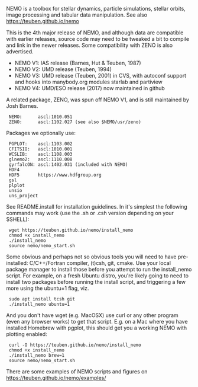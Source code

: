 NEMO is a toolbox for stellar dynamics, particle simulations, stellar orbits,
image processing and tabular data manipulation. See also https://teuben.github.io/nemo 

This is the 4th major release of NEMO,  and although data are compatible
with earlier releases, source code may need to be tweaked a
bit to compile and link in the newer releases. Some compatibility with ZENO
is also advertised.

   * NEMO V1:	IAS release (Barnes, Hut & Teuben, 1987)
   * NEMO V2:	UMD release (Teuben, 1994)
   * NEMO V3:	UMD release (Teuben, 2001) in CVS, with autoconf support and
		hooks into manybody.org modules starlab and partiview
   * NEMO V4:   UMD/ESO release (2017) now maintained in github

A related package, ZENO, was spun off NEMO V1, and is still maintained by Josh Barnes.

	 NEMO:      ascl:1010.051
	 ZENO:      ascl:1102.027 (see also $NEMO/usr/zeno)

Packages we optionally use:

	 PGPLOT:    ascl:1103.002
	 CFITSIO:   ascl:1010.001
	 WCSLIB:    ascl:1108.003
	 glnemo2:   ascl:1110.008
	 gyrfalcON: ascl:1402.031 (included with NEMO)
	 HDF4
	 HDF5       https://www.hdfgroup.org
	 gsl
	 plplot
	 unsio
	 uns_project

See README.install for installation guidelines. In it's simplest the following commands may work
(use the .sh or .csh version depending on your $SHELL):

	 wget https://teuben.github.io/nemo/install_nemo
	 chmod +x install_nemo
	 ./install_nemo
	 source nemo/nemo_start.sh

Some obvious and perhaps not so obvious tools you will need to have pre-installed:  C/C++/Fortran compiler,
(t)csh, git, cmake. Use your local package manager to install those before you attempt to run the install_nemo
script. For example, on a fresh Ubuntu distro, you're likely going to need to install two
packages before running the install script, and triggering a few more using the ubuntu=1 flag, viz.

	 sudo apt install tcsh git
 	 ./install_nemo ubuntu=1


And you don't have wget (e.g. MacOSX) use curl or any other program (even any browser works) to get that script.
E.g. on a Mac where you have installed Homebrew with pgplot, this should get you a working NEMO with plotting
enabled:

	 curl -O https://teuben.github.io/nemo/install_nemo
	 chmod +x install_nemo
	 ./install_nemo brew=1
	 source nemo/nemo_start.sh

There are some examples of NEMO scripts and figures on https://teuben.github.io/nemo/examples/



